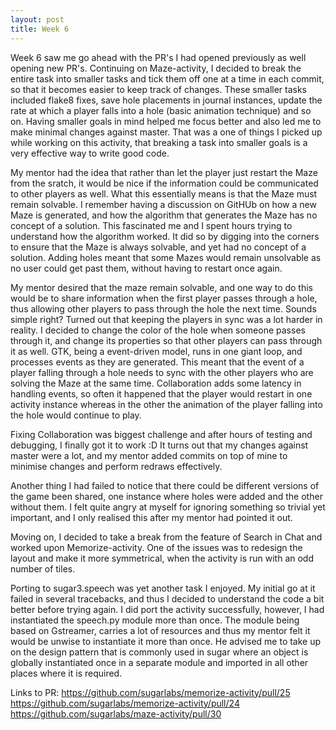 ```yaml
---
layout: post
title: Week 6
---
```


Week 6 saw me go ahead with the PR's I had opened previously as well opening new PR's.
Continuing on Maze-activity, I decided to break the entire task into smaller tasks and tick them off one at a time in each commit,
so that it becomes easier to keep track of changes.
These smaller tasks included flake8 fixes, save hole placements in journal instances, update the rate at which a player falls into a hole (basic animation technique) and so on.
Having smaller goals in mind helped me focus better and also led me to make minimal changes against master. That was a one of things I picked up while working on this activity, that
breaking a task into smaller goals is a very effective way to write good code.

My mentor had the idea that rather than let the player just restart the Maze from the sratch, it would be nice if the information could be communicated to other players as well.
What this essentially means is that the Maze must remain solvable. I remember having a discussion on GitHUb on how a new Maze is generated, and how the algorithm that generates the Maze
has no concept of a solution. This fascinated me and I spent hours trying to understand how the algorithm worked. It did so by digging into the corners to ensure that the Maze is always solvable,
and yet had no concept of a solution. Adding holes meant that some Mazes would remain unsolvable as no user could get past them, without having to restart once again.

My mentor desired that the maze remain solvable, and one way to do this would be to share information when the first player passes through a hole, thus allowing other players to pass through the hole
the next time. Sounds simple right? Turned out that keeping the players in sync was a lot harder in reality.
I decided to change the color of the hole when someone passes through it, and change its properties so that other players can pass through it as well.
GTK, being a event-driven model, runs in one giant loop, and processes events as they are generated. This meant that the event of a player falling through a hole needs to sync with the other players who are
solving the Maze at the same time. Collaboration adds some latency in handling events, so often it happened that the player would restart in one activity instance whereas in the other the animation of the player
falling into the hole would continue to play.

Fixing Collaboration was biggest challenge and after hours of testing and debugging, I finally got it to work :D
It turns out that my changes against master were a lot, and my mentor added commits on top of mine to minimise changes and perform redraws effectively.

Another thing I had failed to notice that there could be different versions of the game been shared, one instance where holes were added and the other without them.
I felt quite angry at myself for ignoring something so trivial yet important, and I only realised this after my mentor had pointed it out.

Moving on, I decided to take a break from the feature of Search in Chat and worked upon Memorize-activity.
One of the issues was to redesign the layout and make it more symmetrical, when the activity is run with an odd number of tiles.


Porting to sugar3.speech was yet another task I enjoyed. My initial go at it failed in several tracebacks, and thus I decided to understand the code a bit better before
trying again. I did port the activity successfully, however, I had instantiated the speech.py module more than once. The module being based on Gstreamer, carries a lot of resources
and thus my mentor felt it would be unwise to instantiate it more than once. He advised me to take up on the design pattern that is commonly used in sugar where an object is globally instantiated once in a separate module
and imported in all other places where it is required.


Links to PR:
https://github.com/sugarlabs/memorize-activity/pull/25
https://github.com/sugarlabs/memorize-activity/pull/24
https://github.com/sugarlabs/maze-activity/pull/30